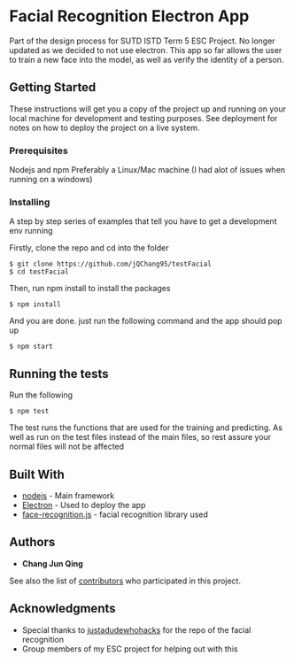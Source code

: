# Facial Recognition Electron App

Part of the design process for SUTD ISTD Term 5 ESC Project. No longer updated as we decided to not use electron.
This app so far allows the user to train a new face into the model, as well as verify the identity of a person.

## Getting Started

These instructions will get you a copy of the project up and running on your local machine for development and testing purposes. See deployment for notes on how to deploy the project on a live system.

### Prerequisites

Nodejs and npm
Preferably a Linux/Mac machine (I had alot of issues when running on a windows)

### Installing

A step by step series of examples that tell you have to get a development env running

Firstly, clone the repo and cd into the folder

```
$ git clone https://github.com/jQChang95/testFacial
$ cd testFacial
```

Then, run npm install to install the packages

```
$ npm install
```

And you are done. just run the following command and the app should pop up
```
$ npm start
```


## Running the tests

Run the following
```
$ npm test
```

The test runs the functions that are used for the training and predicting. As well as run on the test files instead of the main files, so rest assure your normal files will not be affected


## Built With

* [nodejs](https://nodejs.org/en/) - Main framework 
* [Electron](https://electronjs.org/) - Used to deploy the app
* [face-recognition.js](https://github.com/justadudewhohacks/face-recognition.js?files=1) - facial recognition library used

## Authors

* **Chang Jun Qing**

See also the list of [contributors](https://github.com/your/project/contributors) who participated in this project.


## Acknowledgments

* Special thanks to [justadudewhohacks](https://github.com/justadudewhohacks) for the repo of the facial recognition
* Group members of my ESC project for helping out with this
